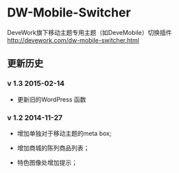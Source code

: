 DW-Mobile-Switcher
==================

DeveWork旗下移动主题专用主题（如DeveMobile）切换插件
http://devework.com/dw-mobile-switcher.html


## 更新历史

### v 1.3 2015-02-14

- 更新旧的WordPress 函数

### v 1.2 2014-11-27

- 增加单独对于移动主题的meta box;

- 增加商城的陈列商品列表；

- 特色图像处增加提示；